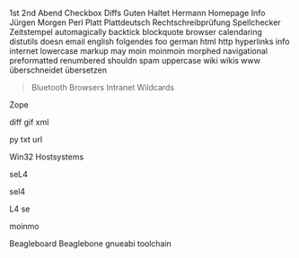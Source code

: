 1st 2nd Abend Checkbox Diffs Guten Haltet Hermann Homepage Info Jürgen
Morgen Perl Platt Plattdeutsch Rechtschreibprüfung Spellchecker
Zeitstempel automagically backtick blockquote browser calendaring
distutils doesn email english folgendes foo german html http hyperlinks
info internet lowercase markup may moin moinmoin morphed navigational
preformatted renumbered shouldn spam uppercase wiki wikis www
überschneidet übersetzen

> Bluetooth Browsers Intranet Wildcards

Zope

diff gif xml

py txt url

Win32 Hostsystems

seL4

sel4

L4 se

moinmo

Beagleboard Beaglebone gnueabi toolchain
